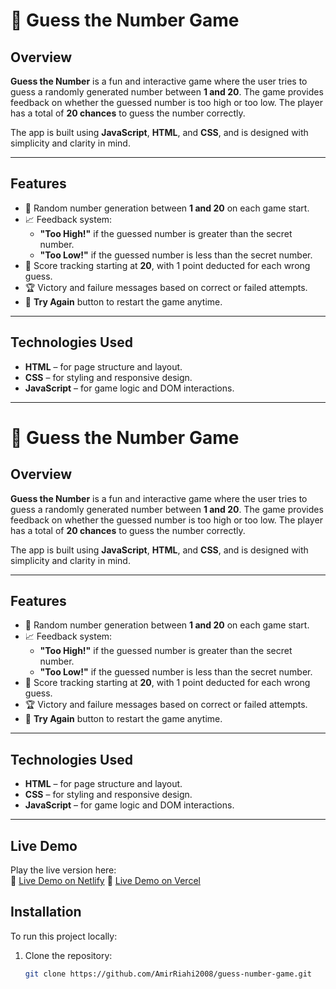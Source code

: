 # 🎯 Guess the Number Game

## Overview

**Guess the Number** is a fun and interactive game where the user tries to guess a randomly generated number between **1 and 20**. The game provides feedback on whether the guessed number is too high or too low. The player has a total of **20 chances** to guess the number correctly.

The app is built using **JavaScript**, **HTML**, and **CSS**, and is designed with simplicity and clarity in mind.

---

## Features

- 🔢 Random number generation between **1 and 20** on each game start.
- 📈 Feedback system:
  - **"Too High!"** if the guessed number is greater than the secret number.
  - **"Too Low!"** if the guessed number is less than the secret number.
- 🎯 Score tracking starting at **20**, with 1 point deducted for each wrong guess.
- 🏆 Victory and failure messages based on correct or failed attempts.
- 🔁 **Try Again** button to restart the game anytime.

---

## Technologies Used

- **HTML** – for page structure and layout.
- **CSS** – for styling and responsive design.
- **JavaScript** – for game logic and DOM interactions.

---
# 🎯 Guess the Number Game

## Overview

**Guess the Number** is a fun and interactive game where the user tries to guess a randomly generated number between **1 and 20**. The game provides feedback on whether the guessed number is too high or too low. The player has a total of **20 chances** to guess the number correctly.

The app is built using **JavaScript**, **HTML**, and **CSS**, and is designed with simplicity and clarity in mind.

---

## Features

- 🔢 Random number generation between **1 and 20** on each game start.
- 📈 Feedback system:
  - **"Too High!"** if the guessed number is greater than the secret number.
  - **"Too Low!"** if the guessed number is less than the secret number.
- 🎯 Score tracking starting at **20**, with 1 point deducted for each wrong guess.
- 🏆 Victory and failure messages based on correct or failed attempts.
- 🔁 **Try Again** button to restart the game anytime.

---

## Technologies Used

- **HTML** – for page structure and layout.
- **CSS** – for styling and responsive design.
- **JavaScript** – for game logic and DOM interactions.

---

## Live Demo

Play the live version here:  
🔗 [Live Demo on Netlify](https://guess-number-game-javascript.netlify.app/)
🔗 [Live Demo on Vercel](https://guess-number-game-1.vercel.app/)

## Installation

To run this project locally:

1. Clone the repository:

   ```bash
   git clone https://github.com/AmirRiahi2008/guess-number-game.git
